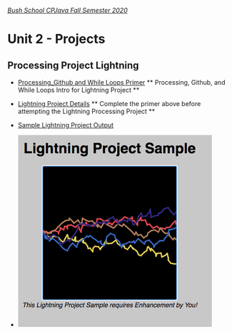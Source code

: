[_Bush School CPJava Fall Semester 2020_](https://chandrunarayan.github.io/cpjava/)

# Unit 2 - Projects

## Processing Project Lightning
* [Processing_Github and While Loops Primer](https://classroom.google.com/c/MTI2MDgzMTM2MDgw/a/MTQ2NDMyMzI4OTkz/details) ** Processing, Github, and While Loops Intro for Lightning Project **
* [Lightning Project Details](https://chandrunarayan.github.io/Lightning/) ** Complete the primer above before attempting the Lightning Processing Project **

* [Sample Lightning Project Output](https://chandrunarayan.github.io/sketches/Lightning/)
* ![alt text][lightning]

[lightning]: lightning.png


